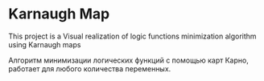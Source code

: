 Karnaugh Map
=====

This project is a Visual realization of logic functions minimization algorithm using Karnaugh maps

Алгоритм минимизации логических функций с помощью карт Карно, работает для любого количества переменных. 
